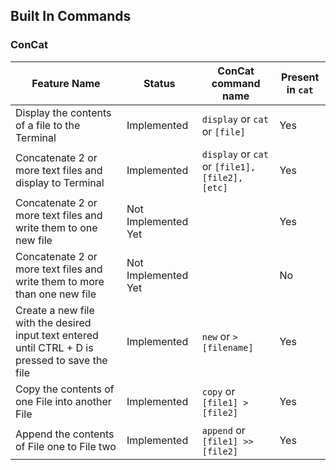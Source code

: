 ## Built In Commands

### ConCat

| Feature Name                                                                                     | Status              | ConCat command name                                   | Present in ``cat`` |
|--------------------------------------------------------------------------------------------------|---------------------|-------------------------------------------------------|--------------------|
| Display the contents of a file to the Terminal                                                   | Implemented         | ``display`` or ``cat`` or ``[file]``                  | Yes                |
| Concatenate 2 or more text files and display to Terminal                                         | Implemented         | ``display`` or ``cat`` or ``[file1], [file2], [etc]`` | Yes                |
| Concatenate 2 or more text files and write them to one new file                                  | Not Implemented Yet |                                                       | Yes                |
| Concatenate 2 or more text files and write them to more than one new file                        | Not Implemented Yet |                                                       | No                 |
| Create a new file with the desired input text entered until CTRL + D is pressed to save the file | Implemented         | ``new`` or ``>[filename]``                            | Yes                |
| Copy the contents of one File into another File                                                  | Implemented         | ``copy`` or ``[file1] > [file2]``                     | Yes                |
| Append the contents of File one to File two                                                      | Implemented         | ``append`` or ``[file1] >> [file2]``                  | Yes                | 
